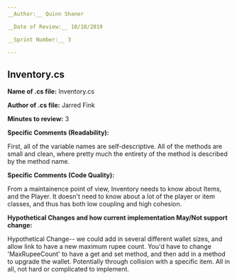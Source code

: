 ```yaml
---
__Author:__ Quinn Shaner

__Date of Review:__ 10/18/2019

__Sprint Number:__ 3

---
```

## Inventory.cs  ##

__Name of .cs file:__ Inventory.cs 

__Author of .cs file:__ Jarred Fink

__Minutes to review:__ 3

__Specific Comments (Readability):__

First, all of the variable names are self-descriptive. All of the methods are small and clean, where pretty much the entirety of the method is described by the method name. 

__Specific Comments (Code Quality):__

From a maintainence point of view, Inventory needs to know about Items, and the Player. It doesn't need to know about a lot of the player or item classes, and thus has both low coupling and high cohesion.

__Hypothetical Changes and how current implementation May/Not support change:__

Hypothetical Change-- we could add in several different wallet sizes, and allow link to have a new maximum rupee count. You'd have to change 'MaxRupeeCount' to have a get and set method, and then add in a method to upgrade the wallet. Potentially through collision with a specific item. All in all, not hard or complicated to implement. 